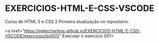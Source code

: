 # EXERCICIOS-HTML-E-CSS-VSCODE
 Curso de HTML 5 e CSS 3
Primeira atualização no repositório. 

<a href="https://mikecharless.github.io/EXERCICIOS-HTML-E-CSS-VSCODE/exercicios/ex001/" Executar o exercício 001>